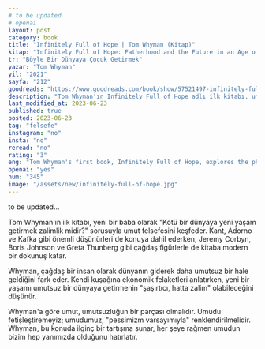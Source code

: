 ```yaml
---
# to be updated
# openai
layout: post
category: book
title: "Infinitely Full of Hope | Tom Whyman (Kitap)"
kitap: "Infinitely Full of Hope: Fatherhood and the Future in an Age of Crisis and Disaster"
tr: "Böyle Bir Dünyaya Çocuk Getirmek"
yazar: "Tom Whyman"
yil: "2021"
sayfa: "212"
goodreads: "https://www.goodreads.com/book/show/57521497-infinitely-full-of-hope"
description: "Tom Whyman'ın Infinitely Full of Hope adlı ilk kitabı, umut felsefesini kötü bir dünyada yeni yaşam getirmenin zalimlik olup olmadığı sorusuyla keşfederken, çağdaş figürler ve önemli düşünürlerin katkılarıyla modern bir yaklaşım sunar. Kitap, Whyman'ın çağdaş dünyadaki umutun yerini sorguladığı ve kendi deneyimlerini, Corbyn hareketi ve iklim krizi gibi konuları ele aldığı bir tartışma ortamı sunar."
last_modified_at: 2023-06-23
published: true
posted: 2023-06-23
tag: "felsefe"
instagram: "no"
insta: "no"
reread: "no"
rating: "3"
eng: "Tom Whyman's first book, Infinitely Full of Hope, explores the philosophy of hope by questioning whether it is cruel to bring new life into a bad world."
openai: "yes"
num: "345"
image: "/assets/new/infinitely-full-of-hope.jpg"
---
```


to be updated...

Tom Whyman'ın ilk kitabı, yeni bir baba olarak "Kötü bir dünyaya yeni yaşam getirmek zalimlik midir?" sorusuyla umut felsefesini keşfeder. Kant, Adorno ve Kafka gibi önemli düşünürleri de konuya dahil ederken, Jeremy Corbyn, Boris Johnson ve Greta Thunberg gibi çağdaş figürlerle de kitaba modern bir dokunuş katar.

Whyman, çağdaş bir insan olarak dünyanın giderek daha umutsuz bir hale geldiğini fark eder. Kendi kuşağına ekonomik felaketleri anlatırken, yeni bir yaşamı umutsuz bir dünyaya getirmenin "şaşırtıcı, hatta zalim" olabileceğini düşünür.

Whyman'a göre umut, umutsuzluğun bir parçası olmalıdır. Umudu fetişleştiremeyiz; umudumuz, "pessimizm varsayımıyla" renklendirilmelidir. Whyman, bu konuda ilginç bir tartışma sunar, her şeye rağmen umudun bizim hep yanımızda olduğunu hatırlatır.
